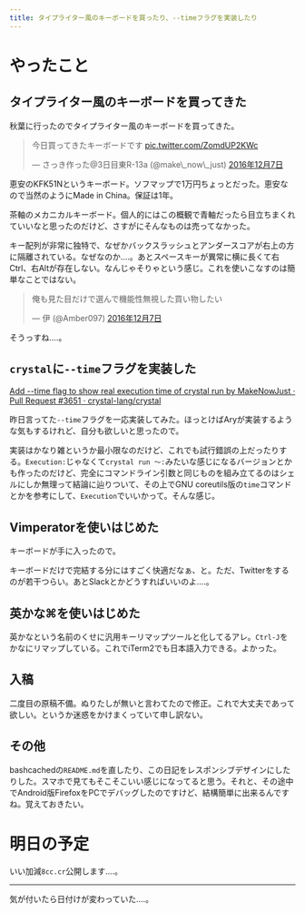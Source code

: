 ```yaml
---
title: タイプライター風のキーボードを買ったり、--timeフラグを実装したり
---
```


<script async src="//platform.twitter.com/widgets.js""></script>
<script async src="//cdn.embedly.com/widgets/platform.js"></script>

# やったこと

## タイプライター風のキーボードを買ってきた

秋葉に行ったのでタイプライター風のキーボードを買ってきた。

<blockquote class="twitter-tweet" data-lang="ja"><p lang="ja" dir="ltr">今日買ってきたキーボードです <a href="https://t.co/ZomdUP2KWc">pic.twitter.com/ZomdUP2KWc</a></p>&mdash; さっき作った@3日目東R-13a (@make\_now\_just) <a href="https://twitter.com/make_now_just/status/806496923314028545">2016年12月7日</a></blockquote>

恵安のKFK51Nというキーボード。ソフマップで1万円ちょっとだった。恵安なので当然のようにMade in China。保証は1年。

茶軸のメカニカルキーボード。個人的にはこの概観で青軸だったら目立ちまくれていいなと思ったのだけど、さすがにそんなものは売ってなかった。

キー配列が非常に独特で、なぜかバックスラッシュとアンダースコアが右上の方に隔離されている。なぜなのか‥‥。あとスペースキーが異常に横に長くて右Ctrl、右Altが存在しない。なんじゃそりゃという感じ。これを使いこなすのは簡単なことではない。

<blockquote class="twitter-tweet" data-lang="ja"><p lang="ja" dir="ltr">俺も見た目だけで選んで機能性無視した買い物したい</p>&mdash; 伊 (@Amber097) <a href="https://twitter.com/Amber097/status/806499748857290753">2016年12月7日</a></blockquote>

そうっすね‥‥。

## `crystal`に`--time`フラグを実装した

<a class="embedly-card" href="https://github.com/crystal-lang/crystal/pull/3651">Add --time flag to show real execution time of crystal run by MakeNowJust · Pull Request #3651 · crystal-lang/crystal</a>

昨日言ってた`--time`フラグを一応実装してみた。ほっとけばAryが実装するような気もするけれど、自分も欲しいと思ったので。

実装はかなり雑というか最小限なのだけど、これでも試行錯誤の上だったりする。`Execution:`じゃなくて`crystal run 〜:`みたいな感じになるバージョンとかも作ったのだけど、完全にコマンドライン引数と同じものを組み立てるのはシェルにしか無理って結論に辿りついて、その上でGNU coreutils版の`time`コマンドとかを参考にして、`Execution`でいいかって。そんな感じ。

## Vimperatorを使いはじめた

キーボードが手に入ったので。

キーボードだけで完結する分にはすごく快適だなぁ、と。ただ、Twitterをするのが若干つらい。あとSlackとかどうすればいいのよ‥‥。

## 英かな⌘を使いはじめた

英かなという名前のくせに汎用キーリマップツールと化してるアレ。`Ctrl-J`をかなにリマップしている。これでiTerm2でも日本語入力できる。よかった。

## 入稿

二度目の原稿不備。ぬりたしが無いと言わてたので修正。これで大丈夫であって欲しい。というか迷惑をかけまくっていて申し訳ない。

## その他

bashcachedの`README.md`を直したり、この日記をレスポンシブデザインにしたりした。スマホで見てもそこそこいい感じになってると思う。それと、その途中でAndroid版FirefoxをPCでデバッグしたのですけど、結構簡単に出来るんですね。覚えておきたい。

# 明日の予定

いい加減`8cc.cr`公開します‥‥。

- - -

気が付いたら日付けが変わっていた‥‥。
